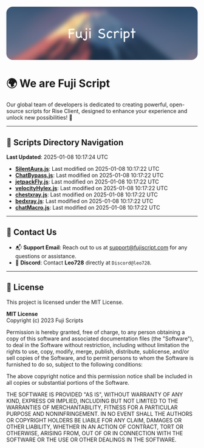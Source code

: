 ![Banner](.github/b.webp)

# 🌍 **We are Fuji Script**

Our global team of developers is dedicated to creating powerful, open-source scripts for Rise Client, designed to enhance your experience and unlock new possibilities! 🌟

---
<!-- SCRIPTS_NAVIGATION_START -->
## 📂 **Scripts Directory Navigation**

**Last Updated**: 2025-01-08 10:17:24 UTC

- **[SilentAura.js](scripts/SilentAura.js)**: Last modified on 2025-01-08 10:17:22 UTC
- **[ChatBypass.js](scripts/ChatBypass.js)**: Last modified on 2025-01-08 10:17:22 UTC
- **[jetpackFly.js](scripts/jetpackFly.js)**: Last modified on 2025-01-08 10:17:22 UTC
- **[velocityHylex.js](scripts/velocityHylex.js)**: Last modified on 2025-01-08 10:17:22 UTC
- **[chestxray.js](scripts/chestxray.js)**: Last modified on 2025-01-08 10:17:22 UTC
- **[bedxray.js](scripts/bedxray.js)**: Last modified on 2025-01-08 10:17:22 UTC
- **[chatMacro.js](scripts/chatMacro.js)**: Last modified on 2025-01-08 10:17:22 UTC

<!-- SCRIPTS_NAVIGATION_END -->

---

## 💬 **Contact Us**  
- 📬 **Support Email**: Reach out to us at [support@fujiscript.com](mailto:support@fujiscript.com) for any questions or assistance.  
- 💬 **Discord**: Contact **Leo728** directly at `Discord@leo728`.

---

## 📜 **License**

This project is licensed under the MIT License.  

**MIT License**  
Copyright (c) 2023 Fuji Scripts  

Permission is hereby granted, free of charge, to any person obtaining a copy of this software and associated documentation files (the "Software"), to deal in the Software without restriction, including without limitation the rights to use, copy, modify, merge, publish, distribute, sublicense, and/or sell copies of the Software, and to permit persons to whom the Software is furnished to do so, subject to the following conditions:  

The above copyright notice and this permission notice shall be included in all copies or substantial portions of the Software.  

THE SOFTWARE IS PROVIDED "AS IS", WITHOUT WARRANTY OF ANY KIND, EXPRESS OR IMPLIED, INCLUDING BUT NOT LIMITED TO THE WARRANTIES OF MERCHANTABILITY, FITNESS FOR A PARTICULAR PURPOSE AND NONINFRINGEMENT. IN NO EVENT SHALL THE AUTHORS OR COPYRIGHT HOLDERS BE LIABLE FOR ANY CLAIM, DAMAGES OR OTHER LIABILITY, WHETHER IN AN ACTION OF CONTRACT, TORT OR OTHERWISE, ARISING FROM, OUT OF OR IN CONNECTION WITH THE SOFTWARE OR THE USE OR OTHER DEALINGS IN THE SOFTWARE.  

